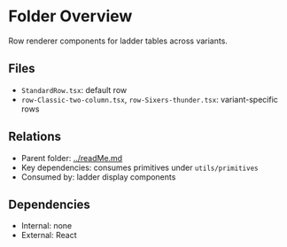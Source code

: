# Folder Overview

Row renderer components for ladder tables across variants.

## Files

- `StandardRow.tsx`: default row
- `row-Classic-two-column.tsx`, `row-Sixers-thunder.tsx`: variant-specific rows

## Relations

- Parent folder: [../readMe.md](../readMe.md)
- Key dependencies: consumes primitives under `utils/primitives`
- Consumed by: ladder display components

## Dependencies

- Internal: none
- External: React

